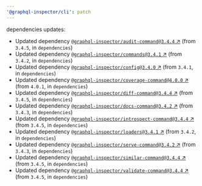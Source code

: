 ```yaml
---
'@graphql-inspector/cli': patch
---
```

dependencies updates:
  - Updated dependency [`@graphql-inspector/audit-command@3.4.4`
    ↗︎](https://www.npmjs.com/package/@graphql-inspector/audit-command/v/3.4.4) (from `3.4.5`, in
    `dependencies`)
  - Updated dependency [`@graphql-inspector/commands@3.4.1`
    ↗︎](https://www.npmjs.com/package/@graphql-inspector/commands/v/3.4.1) (from `3.4.2`, in
    `dependencies`)
  - Updated dependency [`@graphql-inspector/config@3.4.0`
    ↗︎](https://www.npmjs.com/package/@graphql-inspector/config/v/3.4.0) (from `3.4.1`, in
    `dependencies`)
  - Updated dependency [`@graphql-inspector/coverage-command@4.0.0`
    ↗︎](https://www.npmjs.com/package/@graphql-inspector/coverage-command/v/4.0.0) (from `4.0.1`, in
    `dependencies`)
  - Updated dependency [`@graphql-inspector/diff-command@3.4.4`
    ↗︎](https://www.npmjs.com/package/@graphql-inspector/diff-command/v/3.4.4) (from `3.4.5`, in
    `dependencies`)
  - Updated dependency [`@graphql-inspector/docs-command@3.4.2`
    ↗︎](https://www.npmjs.com/package/@graphql-inspector/docs-command/v/3.4.2) (from `3.4.3`, in
    `dependencies`)
  - Updated dependency [`@graphql-inspector/introspect-command@3.4.4`
    ↗︎](https://www.npmjs.com/package/@graphql-inspector/introspect-command/v/3.4.4) (from `3.4.5`,
    in `dependencies`)
  - Updated dependency [`@graphql-inspector/loaders@3.4.1`
    ↗︎](https://www.npmjs.com/package/@graphql-inspector/loaders/v/3.4.1) (from `3.4.2`, in
    `dependencies`)
  - Updated dependency [`@graphql-inspector/serve-command@3.4.2`
    ↗︎](https://www.npmjs.com/package/@graphql-inspector/serve-command/v/3.4.2) (from `3.4.3`, in
    `dependencies`)
  - Updated dependency [`@graphql-inspector/similar-command@3.4.4`
    ↗︎](https://www.npmjs.com/package/@graphql-inspector/similar-command/v/3.4.4) (from `3.4.5`, in
    `dependencies`)
  - Updated dependency [`@graphql-inspector/validate-command@3.4.4`
    ↗︎](https://www.npmjs.com/package/@graphql-inspector/validate-command/v/3.4.4) (from `3.4.5`, in
    `dependencies`)
